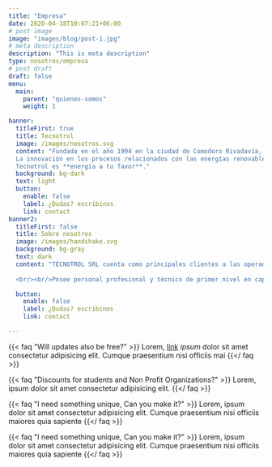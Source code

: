 ```yaml
---
title: "Empresa"
date: 2020-04-18T10:07:21+06:00
# post image
image: "images/blog/post-1.jpg"
# meta description
description: "This is meta description"
type: nosotros/empresa
# post draft
draft: false
menu:
  main:
    parent: "quienes-somos"
    weight: 1

banner:
  titleFirst: true
  title: Tecnotrol
  image: /images/nosotros.svg
  content: "Fundada en el año 1994 en la ciudad de Comodoro Rivadavia, se especializa en sistemas de automatización, instrumentación y control de procesos productivos. Además, fabrica y desarrolla soluciones vinculadas con las energías renovables.<br/><br/>
  La innovación en los procesos relacionados con las energías renovables hace que Tecnotrol sea unaempresa con un potencial tangible que se extiende por todo el país y otros lugares en el mundo.
  Tecnotrol es **energía a tu favor**."
  background: bg-dark
  text: light
  button:
    enable: false 
    label: ¿Dudas? escribinos
    link: contact
banner2:
  titleFirst: false
  title: Sobre nosotros
  image: /images/handshake.svg
  background: bg-gray
  text: dark
  content: "TECNOTROL SRL cuenta como principales clientes a las operadoras de yacimientos petroleros de la región y prestigiosas empresas contratistas, de ingeniería y de servicio públicos.
  
  <br/><br/>Posee personal profesional y técnico de primer nivel en capacitación constante.<br/><br/>Cuenta con infraestructura operativa, recursos técnicos y medios logísticos para ejecutar obras y servicios de alta calidad, resguardando la seguridady la salud de las personas y el medio ambiente."

  button:
    enable: false 
    label: ¿Dudas? escribinos
    link: contact

---
```


{{< faq "Will updates also be free?" >}}
Lorem, [link](https://examplesite.com) _ipsum_ dolor sit amet consectetur adipisicing elit. Cumque praesentium nisi officiis mai
{{</ faq >}}

{{< faq "Discounts for students and Non Profit Organizations?" >}}
Lorem, ipsum dolor sit amet consectetur adipisicing elit. 
{{</ faq >}}

{{< faq "I need something unique, Can you make it?" >}}
Lorem, ipsum dolor sit amet consectetur adipisicing elit. Cumque praesentium nisi officiis maiores quia sapiente
{{</ faq >}}

{{< faq "I need something unique, Can you make it?" >}}
Lorem, ipsum dolor sit amet consectetur adipisicing elit. Cumque praesentium nisi officiis maiores quia sapiente
{{</ faq >}}
